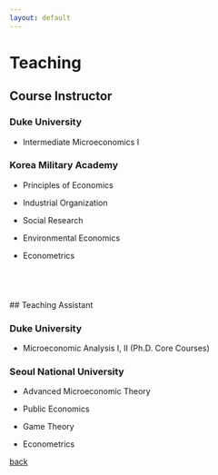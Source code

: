 ```yaml
---
layout: default
---
```


# Teaching
<p  style="margin-top: 2em"> </p>

## Course Instructor

### Duke University

* Intermediate Microeconomics I


### Korea Military Academy

* Principles of Economics

* Industrial Organization

* Social Research

* Environmental Economics

* Econometrics

<p  style="margin-top: 5em"> </p>
## Teaching Assistant

### Duke University

* Microeconomic Analysis I, II (Ph.D. Core Courses)


### Seoul National University

* Advanced Microeconomic Theory

* Public Economics

* Game Theory

* Econometrics

[back](./)
